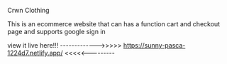 Crwn Clothing

This is an ecommerce website that can has a function cart and checkout page
and supports google sign in

view it live here!!! ------------->>>>> https://sunny-pasca-1224d7.netlify.app/ <<<<<---------


